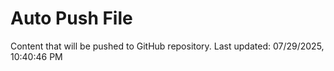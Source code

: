 # Auto Push File

Content that will be pushed to GitHub repository.
Last updated: 07/29/2025, 10:40:46 PM